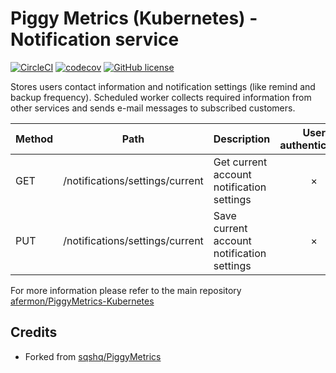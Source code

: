 # Piggy Metrics (Kubernetes) - Notification service

[![CircleCI](https://circleci.com/gh/afermon/PiggyMetrics-notification-service.svg?style=svg)](https://circleci.com/gh/afermon/PiggyMetrics-notification-service) [![codecov](https://codecov.io/gh/afermon/PiggyMetrics-notification-service/branch/master/graph/badge.svg)](https://codecov.io/gh/afermon/PiggyMetrics-notification-service) [![GitHub license](https://img.shields.io/github/license/mashape/apistatus.svg)]((https://github.com/afermon/PiggyMetrics-notification-service/blob/master/LICENCE))

Stores users contact information and notification settings (like remind and backup frequency). Scheduled worker collects required information from other services and sends e-mail messages to subscribed customers.

Method	| Path	| Description	| User authenticated	| Available from UI
------------- | ------------------------- | ------------- |:-------------:|:----------------:|
GET	| /notifications/settings/current	| Get current account notification settings	| × | ×	
PUT	| /notifications/settings/current	| Save current account notification settings	| × | ×

For more information please refer to the main repository [afermon/PiggyMetrics-Kubernetes](https://github.com/afermon/PiggyMetrics-Kubernetes)

## Credits

* Forked from [sqshq/PiggyMetrics](https://github.com/sqshq/PiggyMetrics)